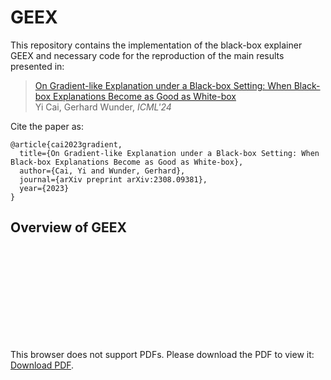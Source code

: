 # GEEX
This repository contains the implementation of the black-box explainer GEEX and necessary code for the reproduction of the main results presented in: 
> [On Gradient-like Explanation under a Black-box Setting: When Black-box Explanations Become as Good as White-box](https://arxiv.org/abs/2308.09381)\
> Yi Cai, Gerhard Wunder, *ICML'24*

Cite the paper as:
```
@article{cai2023gradient,
  title={On Gradient-like Explanation under a Black-box Setting: When Black-box Explanations Become as Good as White-box},
  author={Cai, Yi and Wunder, Gerhard},
  journal={arXiv preprint arXiv:2308.09381},
  year={2023}
}
```

## Overview of GEEX
<object data="https://github.com/caiy0220/GEEX/blob/main/overview.pdf" type="application/pdf" width="700px" height="700px">
    <embed src="https://github.com/caiy0220/GEEX/blob/main/overview.pdf">
        <p>This browser does not support PDFs. Please download the PDF to view it: <a href="https://github.com/caiy0220/GEEX/blob/main/overview.pdf">Download PDF</a>.</p>
    </embed>
</object>